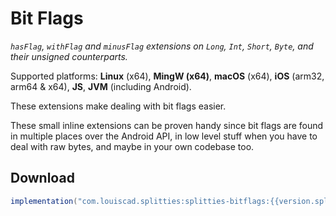# Bit Flags

*`hasFlag`, `withFlag` and `minusFlag` extensions on `Long`, `Int`, `Short`, `Byte`,
and their unsigned counterparts.*

Supported platforms: **Linux** (x64), **MingW (x64)**, **macOS** (x64), **iOS** (arm32, arm64 & x64), **JS**, **JVM** (including Android).

These extensions make dealing with bit flags easier.

These small inline extensions can be proven handy since bit flags are found in
multiple places over the Android API, in low level stuff when you
have to deal with raw bytes, and maybe in your own codebase too.

## Download

```groovy
implementation("com.louiscad.splitties:splitties-bitflags:{{version.splitties3}}")
```
